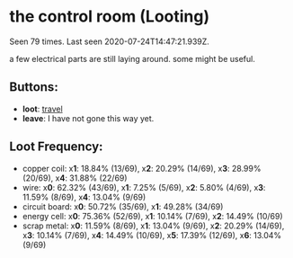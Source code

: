 # the control room (Looting)

Seen 79 times. Last seen 2020-07-24T14:47:21.939Z.

a few electrical parts are still laying around. some might be useful.

## Buttons:

- **loot**: [travel](travel-travel.md)
- **leave**: I have not gone this way yet.

## Loot Frequency:

  - copper coil: x**1**: 18.84% (13/69), x**2**: 20.29% (14/69), x**3**: 28.99% (20/69), x**4**: 31.88% (22/69)
  - wire: x**0**: 62.32% (43/69), x**1**: 7.25% (5/69), x**2**: 5.80% (4/69), x**3**: 11.59% (8/69), x**4**: 13.04% (9/69)
  - circuit board: x**0**: 50.72% (35/69), x**1**: 49.28% (34/69)
  - energy cell: x**0**: 75.36% (52/69), x**1**: 10.14% (7/69), x**2**: 14.49% (10/69)
  - scrap metal: x**0**: 11.59% (8/69), x**1**: 13.04% (9/69), x**2**: 20.29% (14/69), x**3**: 10.14% (7/69), x**4**: 14.49% (10/69), x**5**: 17.39% (12/69), x**6**: 13.04% (9/69)